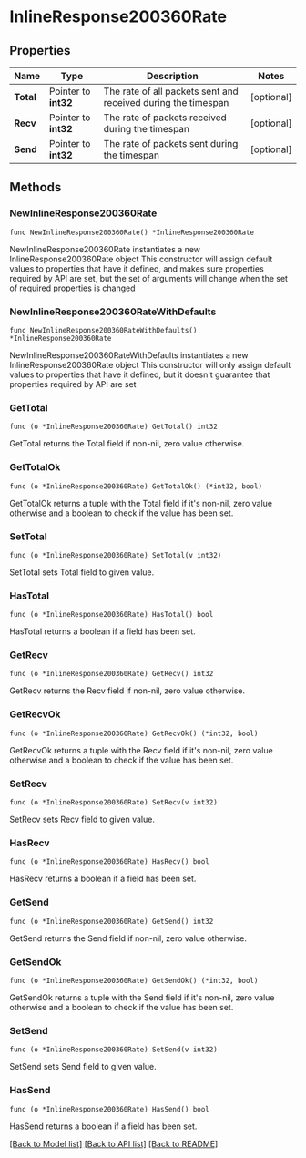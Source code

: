 # InlineResponse200360Rate

## Properties

Name | Type | Description | Notes
------------ | ------------- | ------------- | -------------
**Total** | Pointer to **int32** | The rate of all packets sent and received during the timespan | [optional] 
**Recv** | Pointer to **int32** | The rate of packets received during the timespan | [optional] 
**Send** | Pointer to **int32** | The rate of packets sent during the timespan | [optional] 

## Methods

### NewInlineResponse200360Rate

`func NewInlineResponse200360Rate() *InlineResponse200360Rate`

NewInlineResponse200360Rate instantiates a new InlineResponse200360Rate object
This constructor will assign default values to properties that have it defined,
and makes sure properties required by API are set, but the set of arguments
will change when the set of required properties is changed

### NewInlineResponse200360RateWithDefaults

`func NewInlineResponse200360RateWithDefaults() *InlineResponse200360Rate`

NewInlineResponse200360RateWithDefaults instantiates a new InlineResponse200360Rate object
This constructor will only assign default values to properties that have it defined,
but it doesn't guarantee that properties required by API are set

### GetTotal

`func (o *InlineResponse200360Rate) GetTotal() int32`

GetTotal returns the Total field if non-nil, zero value otherwise.

### GetTotalOk

`func (o *InlineResponse200360Rate) GetTotalOk() (*int32, bool)`

GetTotalOk returns a tuple with the Total field if it's non-nil, zero value otherwise
and a boolean to check if the value has been set.

### SetTotal

`func (o *InlineResponse200360Rate) SetTotal(v int32)`

SetTotal sets Total field to given value.

### HasTotal

`func (o *InlineResponse200360Rate) HasTotal() bool`

HasTotal returns a boolean if a field has been set.

### GetRecv

`func (o *InlineResponse200360Rate) GetRecv() int32`

GetRecv returns the Recv field if non-nil, zero value otherwise.

### GetRecvOk

`func (o *InlineResponse200360Rate) GetRecvOk() (*int32, bool)`

GetRecvOk returns a tuple with the Recv field if it's non-nil, zero value otherwise
and a boolean to check if the value has been set.

### SetRecv

`func (o *InlineResponse200360Rate) SetRecv(v int32)`

SetRecv sets Recv field to given value.

### HasRecv

`func (o *InlineResponse200360Rate) HasRecv() bool`

HasRecv returns a boolean if a field has been set.

### GetSend

`func (o *InlineResponse200360Rate) GetSend() int32`

GetSend returns the Send field if non-nil, zero value otherwise.

### GetSendOk

`func (o *InlineResponse200360Rate) GetSendOk() (*int32, bool)`

GetSendOk returns a tuple with the Send field if it's non-nil, zero value otherwise
and a boolean to check if the value has been set.

### SetSend

`func (o *InlineResponse200360Rate) SetSend(v int32)`

SetSend sets Send field to given value.

### HasSend

`func (o *InlineResponse200360Rate) HasSend() bool`

HasSend returns a boolean if a field has been set.


[[Back to Model list]](../README.md#documentation-for-models) [[Back to API list]](../README.md#documentation-for-api-endpoints) [[Back to README]](../README.md)


